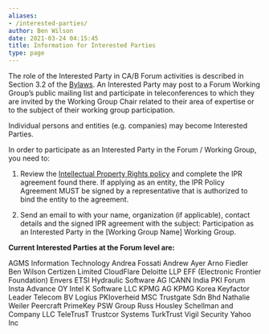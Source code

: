 ```yaml
---
aliases:
- /interested-parties/
author: Ben Wilson
date: 2021-03-24 04:15:45
title: Information for Interested Parties
type: page
---
```


The role of the Interested Party in CA/B Forum activities is described in Section 3.2 of the [Bylaws][1]. An Interested Party may post to a Forum Working Group’s public mailing list and participate in teleconferences to which they are invited by the Working Group Chair related to their area of expertise or to the subject of their working group participation.

Individual persons and entities (e.g. companies) may become Interested Parties.

In order to participate as an Interested Party in the Forum / Working Group, you need to:

1. Review the [Intellectual Property Rights policy][2] and complete the IPR agreement found there. If applying as an entity, the IPR Policy Agreement MUST be signed by a representative that is authorized to bind the entity to the agreement.

1. Send an email to with your name, organization (if applicable), contact details and the signed IPR agreement with the subject: Participation as an Interested Party in the \[Working Group Name\] Working Group.

**Current Interested Parties at the Forum level are:**

AGMS Information Technology
Andrea Fossati
Andrew Ayer
Arno Fiedler
Ben Wilson
Certizen Limited
CloudFlare
Deloitte LLP
EFF (Electronic Frontier Foundation)
Envers
ETSI
Hydraulic Software AG
ICANN
India PKI Forum
Insta Advance OY
Intel
K Software LLC
KPMG AG
KPMG Korea
Keyfactor
Leader Telecom BV
Logius PKIoverheid
MSC Trustgate Sdn Bhd
Nathalie Weiler
Peercraft
PrimeKey
PSW Group
Russ Housley
Schellman and Company LLC
TeleTrusT
Trustcor Systems
TurkTrust
Vigil Security
Yahoo Inc

[1]: /bylaws
[2]: /about/ipr-policy/